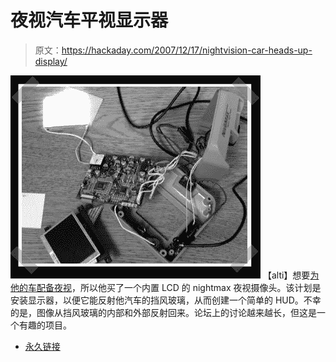 # 夜视汽车平视显示器

> 原文：<https://hackaday.com/2007/12/17/nightvision-car-heads-up-display/>

![](img/be732de3632fe72dd03631594aa1f2c8.png)
【alti】想要[为他的车配备夜视](http://www.mp3car.com/vbulletin/hardware-development/73549-project-nitevision-nitemax-hud-carputer.html)，所以他买了一个内置 LCD 的 nightmax 夜视摄像头。该计划是安装显示器，以便它能反射他汽车的挡风玻璃，从而创建一个简单的 HUD。不幸的是，图像从挡风玻璃的内部和外部反射回来。论坛上的讨论越来越长，但这是一个有趣的项目。

*   [永久链接](http://www.mp3car.com/vbulletin/hardware-development/73549-project-nitevision-nitemax-hud-carputer.html)